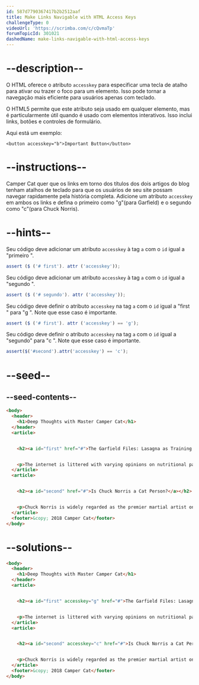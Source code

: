 ```yaml
---
id: 587d7790367417b2b2512aaf
title: Make Links Navigable with HTML Access Keys
challengeType: 0
videoUrl: 'https://scrimba.com/c/cQvmaTp'
forumTopicId: 301021
dashedName: make-links-navigable-with-html-access-keys
---
```


# --description--

O HTML oferece o atributo `accesskey` para especificar uma tecla de atalho para ativar ou trazer o foco para um elemento. Isso pode tornar a navegação mais eficiente para usuários apenas com teclado.

O HTML5 permite que este atributo seja usado em qualquer elemento, mas é particularmente útil quando é usado com elementos interativos. Isso inclui links, botões e controles de formulário.

Aqui está um exemplo:

`<button accesskey="b">Important Button</button>`

# --instructions--

Camper Cat quer que os links em torno dos títulos dos dois artigos do blog tenham atalhos de teclado para que os usuários de seu site possam navegar rapidamente pela história completa. Adicione um atributo `accesskey` em ambos os links e defina o primeiro como "g"(para Garfield) e o segundo como "c"(para Chuck Norris).

# --hints--

Seu código deve adicionar um atributo `accesskey` à tag `a` com o `id` igual a "primeiro ".

```js
assert ($ ('# first'). attr ('accesskey'));
```

Seu código deve adicionar um atributo `accesskey` à tag `a` com o `id` igual a "segundo ".

```js
assert ($ ('# segundo'). attr ('accesskey'));
```

Seu código deve definir o atributo `accesskey` na tag `a` com o `id` igual a "first " para "g ". Note que esse caso é importante.

```js
assert ($ ('# first'). attr ('accesskey') == 'g');
```

Seu código deve definir o atributo `accesskey` na tag `a` com o `id` igual a "segundo" para "c ". Note que esse caso é importante.


```js
assert($('#second').attr('accesskey') == 'c');
```

# --seed--

## --seed-contents--

```html
<body>
  <header>
    <h1>Deep Thoughts with Master Camper Cat</h1>
  </header>
  <article>


    <h2><a id="first" href="#">The Garfield Files: Lasagna as Training Fuel?</a></h2>


    <p>The internet is littered with varying opinions on nutritional paradigms, from catnip paleo to hairball cleanses. But let's turn our attention to an often overlooked fitness fuel, and examine the protein-carb-NOM trifecta that is lasagna...</p>
  </article>
  <article>


    <h2><a id="second" href="#">Is Chuck Norris a Cat Person?</a></h2>


    <p>Chuck Norris is widely regarded as the premier martial artist on the planet, and it's a complete coincidence anyone who disagrees with this fact mysteriously disappears soon after. But the real question is, is he a cat person?...</p>
  </article>
  <footer>&copy; 2018 Camper Cat</footer>
</body>
```

# --solutions--

```html
<body>
  <header>
    <h1>Deep Thoughts with Master Camper Cat</h1>
  </header>
  <article>


    <h2><a id="first" accesskey="g" href="#">The Garfield Files: Lasagna as Training Fuel?</a></h2>


    <p>The internet is littered with varying opinions on nutritional paradigms, from catnip paleo to hairball cleanses. But let's turn our attention to an often overlooked fitness fuel, and examine the protein-carb-NOM trifecta that is lasagna...</p>
  </article>
  <article>


    <h2><a id="second" accesskey="c" href="#">Is Chuck Norris a Cat Person?</a></h2>


    <p>Chuck Norris is widely regarded as the premier martial artist on the planet, and it's a complete coincidence anyone who disagrees with this fact mysteriously disappears soon after. But the real question is, is he a cat person?...</p>
  </article>
  <footer>&copy; 2018 Camper Cat</footer>
</body>
```
